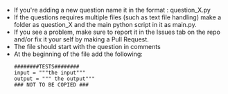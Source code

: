 * If you're adding a new question name it in the format : question_X.py
* If the questions requires multiple files (such as text file handling) make a folder as question_X and the main python script in it as main.py.
* If you see a problem, make sure to report it in the Issues tab on the repo and/or fix it your self by making a Pull Request.
* The file should start with the question in comments
* At the beginning of the file add the following:
  ```
  ########TESTS########
  input = """the input"""
  output = """ the output"""
  ### NOT TO BE COPIED ###
  ```
